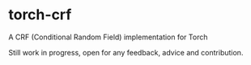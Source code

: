 # torch-crf
A CRF (Conditional Random Field) implementation for Torch

Still work in progress, open for any feedback, advice and contribution.
